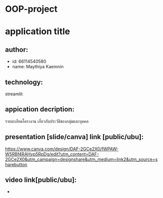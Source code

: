 # OOP-project

# application title

## author:

* id: 66114540580
* name: Maythiya Kaemnin

## technology: 
streamlit

## appication decription:
รายละเอียดโครงงาน เกี่ยวกับประวัติของกลุ่มและบุคคล

## presentation [slide/canva] link [public/ubu]:
https://www.canva.com/design/DAF-2GCe2X0/fWPAW-W5RBf4RAHyp5RpDg/edit?utm_content=DAF-2GCe2X0&utm_campaign=designshare&utm_medium=link2&utm_source=sharebutton

## video link[public/ubu]:
-
